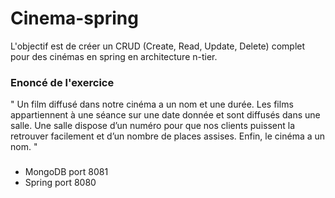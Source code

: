 # Cinema-spring

L'objectif est de créer un CRUD (Create, Read, Update, Delete) complet pour des cinémas en spring en architecture n-tier.

### Enoncé de l'exercice
" Un film diffusé dans notre cinéma a un nom et une durée.
Les films appartiennent à une séance sur une date donnée et sont diffusés dans une salle.
Une salle dispose d’un numéro pour que nos clients puissent la retrouver facilement et d’un nombre de places assises.
Enfin, le cinéma a un nom. "

### 
- MongoDB port 8081
- Spring port 8080
